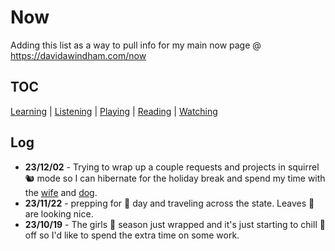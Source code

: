 # Now

Adding this list as a way to pull info for my main now page @ https://davidawindham.com/now

## TOC

[Learning](learning)
| [Listening](listening)
| [Playing](playing)
| [Reading](reading)
| [Watching](watching)

## Log

- **23/12/02** - Trying to wrap up a couple requests and projects in squirrel 🐿️ mode so I can hibernate for the holiday break and spend my time with the [wife](https://ginnygast.com) and [dog](/notes/dogs/iris).
- **23/11/22** - prepping for 🦃 day and traveling across the state. Leaves 🍁 are looking nice.
- **23/10/19** - The girls 🎾 season just wrapped and it's just starting to chill 🥶 off so I'd like to spend the extra time on some work.
